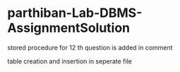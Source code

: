 # parthiban-Lab-DBMS-AssignmentSolution
stored procedure for 12 th question is added in comment

table creation and insertion in seperate file
